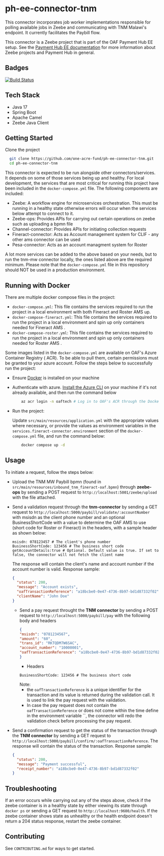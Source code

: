 # ph-ee-connector-tnm

This connector incorporates job worker implementations responsible for polling available jobs in Zeebe and communicating with TNM Malawi's endpoint.
It currently facilitates the Paybill flow.


This connector is a Zeebe project that is part of the OAF Payment Hub EE setup. See
the [Payment Hub EE documentation](https://mifos.gitbook.io/docs/payment-hub-ee/overview)
for more information about Zeebe projects and Payment Hub in general.

## Badges

[![Build Status](https://dev.azure.com/OAFDev/prd-pipelines/_apis/build/status/one-acre-fund.ph-ee-connector-tnm?branchName=develop)](https://dev.azure.com/OAFDev/prd-pipelines/_apis/build/status/one-acre-fund.ph-ee-connector-tnm?branchName=develop)

## Tech Stack

- Java 17
- Spring Boot
- Apache Camel
- Zeebe Java Client

## Getting Started

Clone the project

  ```bash
    git clone https://github.com/one-acre-fund/ph-ee-connector-tnm.git
    cd ph-ee-connector-tnm
  ```

This connector is expected to be run alongside other connectors/services. It depends on some of
those services being up and healthy.
For local development, the services that are most critical for running this project
have been included in the `docker-compose.yml` file. The following components are included:

- Zeebe: A workflow engine for microservices orchestration. This must be running in a healthy state
  otherwise errors
  will occur when the services below attempt to connect to it.
- Zeebe-ops: Provides APIs for carrying out certain operations on zeebe such as uploading a bpmn
  file
- Channel-connector: Provides APIs for initiating collection requests
- Fineract-connector: Acts as Account management system for CLIF - any other ams connector can be used
- Pesa-connector: Acts as an account managment system for Roster

A lot more services can be added to the above based on your needs, but to run the tnm-mw
connector locally, the ones listed above are the required minimum.
Please note that the `docker-compose.yml` file in this repository should NOT be used in a production
environment.

## Running with Docker

There are multiple docker compose files in the project:
- `docker-compose.yml`: This file contains the services required to run the project in a local
  environment with both Fineract and Roster AMS up.
- `docker-compose-fineract.yml`: This file contains the services required to run the project in a local
  environment and spin up only containers needed for Fineract AMS .
- `docker-compose-roster.yml`: This file contains the services required to run the project in a local
    environment and spin up only containers needed for Roster AMS .

Some images listed in the `docker-compose.yml` are available on OAF's Azure Container Registry (
ACR). To be able to pull them, certain permissions must be granted to your azure account. Follow the steps below to
successfully run the project:

- Ensure [Docker](https://docs.docker.com/get-docker/) is installed on your machine

- Authenticate with
  azure. [Install the Azure CLI](https://learn.microsoft.com/en-us/cli/azure/install-azure-cli)
  on your machine if it's not already available, and then run the command below

  ```bash
      az acr login -n oaftech # Log in to OAF's ACR through the Docker CLI.
   ```

- Run the project:

  Update `src/main/resources/application.yml` with the appropriate values where necessary, or
  provide the
  values as environment variables in the `services.fineract-connector.environment` section of
  the `docker-compose.yml`
  file, and run the command below:

  ```bash
      docker compose up -d
   ```

## Usage

To initiate a request, follow the steps below:

- Upload the TNM MW Paybill bpmn (found in `src/main/resources/inbound_tnm_fineract-oaf.bpmn`) through **zeebe-ops**
  by sending a POST request to `http://localhost:5001/zeebe/upload` with the file attached.

- Send a validation request through the **tnm-connector** by sending a GET request
  to `http://localhost:5000/paybill/validate/:accountNumber` with msisdn as the client phone number and an optional BusinessShortCode with a value to determine the OAF AMS to use (short code for Roster or Fineract) in the headers,
  with a sample header as shown below:
  ```
  msisdn: 078123457 # The client's phone number
  BusinessShortCode: 123456 # The business short code
  getAccountDetails:true # Optional. Default value is true. If set to false, the connector will not fetch the client name

  ```
  The response will contain the client's name and account number if the account number is valid.
  Response sample:
  ```json
  {
    "status": 200,
    "message": "Account exists",
    "oafTransactionReference": "a18bcbe0-0e47-4736-8b97-bd1d87332f02",
    "clientName": "John Doe"
  }
  ```
  - Send a pay request throught the **TNM connector** by sending a POST request to `http://localhost:5000/paybill/pay` with the following body and headers
    ```json
    {
    "msisdn": "0781234567",
    "amount": "60",
    "trans_id": "RKTQDM7W6SAC",
    "account_number": "10000001",
    "oafTransactionReference": "a18bcbe0-0e47-4736-8b97-bd1d87332f02"
    }
    ```
    - Headers
    ```
    BusinessShortCode: 123456 # The business short code
    ```
    Note:
    - the `oafTransactionReference` is a unique identifier for the transaction and its value is returned during the validation call. It is used to link the pay request with the validation.
    - In case the pay request does not contain the `oafTransactionReference` or does not come within the time define in the environment variable ``, the connector will redo the validation check before processing the pay request.
- Send a confirmation request to get the status of the transaction through the **TNM connector** by sending a GET request to `http://localhost:5000/paybill/confirm/:oafTransactionReference`.
  The response will contain the status of the transaction.
  Response sample:
  ```json
  {
    "status": 200,
    "message": "Payment successful",
    "receipt_number": "a18bcbe0-0e47-4736-8b97-bd1d87332f02"
  }
  ```
## Troubleshooting

If an error occurs while carrying out any of the steps above, check if the zeebe container is in a
healthy state by
either viewing its state through `docker ps` or sending a GET request
to `http://localhost:9600/health`.
If the zeebe container shows state as unhealthy or the health endpoint doesn't return a 204 status
response, restart the
zeebe container.

## Contributing

See `CONTRIBUTING.md` for ways to get started.

